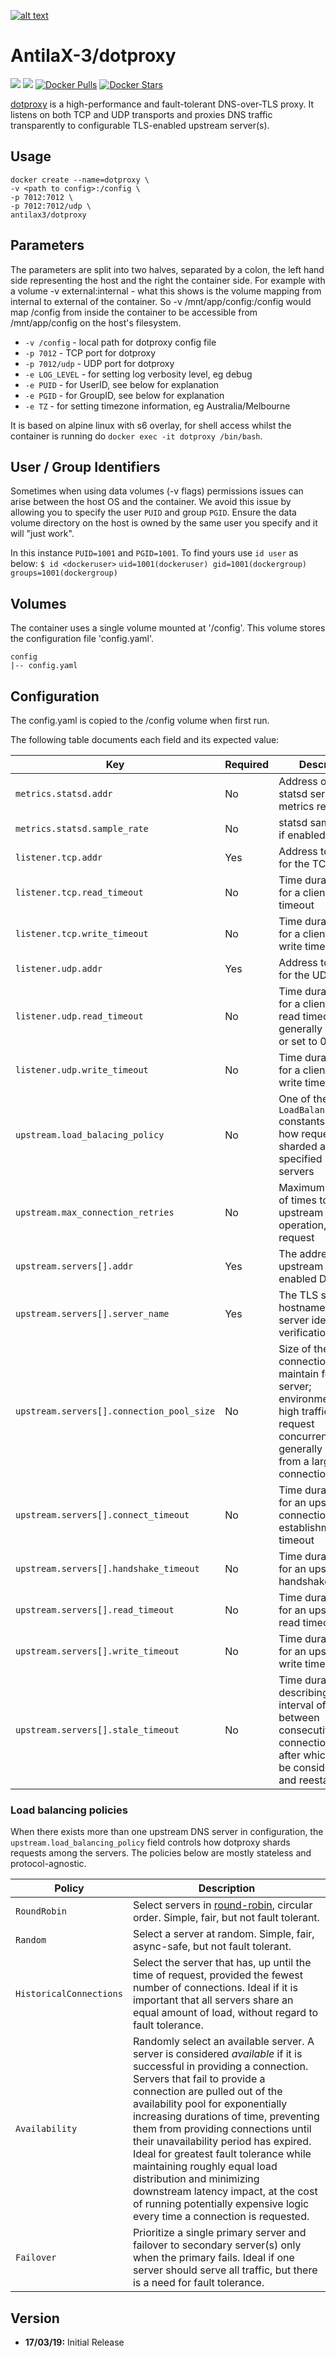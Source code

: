 [logo]: https://ci.nerv.com.au/userContent/antilax-3.png "AntilaX-3"
[![alt text][logo]](https://github.com/AntilaX-3/)

# AntilaX-3/dotproxy
[![](https://images.microbadger.com/badges/version/antilax3/dotproxy.svg)](https://microbadger.com/images/antilax3/dotproxy "Get your own version badge on microbadger.com") [![](https://images.microbadger.com/badges/image/antilax3/dotproxy.svg)](https://microbadger.com/images/antilax3/dotproxy "Get your own image badge on microbadger.com") [![Docker Pulls](https://img.shields.io/docker/pulls/antilax3/dotproxy.svg)](https://hub.docker.com/r/antilax3/dotproxy/) [![Docker Stars](https://img.shields.io/docker/stars/antilax3/dotproxy.svg)](https://hub.docker.com/r/antilax3/dotproxy/)

[dotproxy](https://github.com/LINKIWI/dotproxy) is a high-performance and fault-tolerant DNS-over-TLS proxy. It listens on both TCP and UDP transports and proxies DNS traffic transparently to configurable TLS-enabled upstream server(s). 
## Usage
```
docker create --name=dotproxy \
-v <path to config>:/config \
-p 7012:7012 \
-p 7012:7012/udp \
antilax3/dotproxy
```
## Parameters
The parameters are split into two halves, separated by a colon, the left hand side representing the host and the right the container side. For example with a volume -v external:internal - what this shows is the volume mapping from internal to external of the container. So -v /mnt/app/config:/config would map /config from inside the container to be accessible from /mnt/app/config on the host's filesystem.

- `-v /config` - local path for dotproxy config file
- `-p 7012` - TCP port for dotproxy
- `-p 7012/udp` - UDP port for dotproxy
- `-e LOG_LEVEL` - for setting log verbosity level, eg debug
- `-e PUID` - for UserID, see below for explanation
- `-e PGID` - for GroupID, see below for explanation
- `-e TZ` - for setting timezone information, eg Australia/Melbourne

It is based on alpine linux with s6 overlay, for shell access whilst the container is running do `docker exec -it dotproxy /bin/bash`.

## User / Group Identifiers
Sometimes when using data volumes (-v flags) permissions issues can arise between the host OS and the container. We avoid this issue by allowing you to specify the user `PUID` and group `PGID`. Ensure the data volume directory on the host is owned by the same user you specify and it will "just work".

In this instance `PUID=1001` and `PGID=1001`. To find yours use `id user` as below:
`$ id <dockeruser>`
    `uid=1001(dockeruser) gid=1001(dockergroup) groups=1001(dockergroup)`
    
## Volumes

The container uses a single volume mounted at '/config'. This volume stores the configuration file 'config.yaml'.

    config
    |-- config.yaml

## Configuration

The config.yaml is copied to the /config volume when first run.

The following table documents each field and its expected value:

|Key|Required|Description|
|-|-|-|
|`metrics.statsd.addr`|No|Address of the statsd server for metrics reporting|
|`metrics.statsd.sample_rate`|No|statsd sample rate, if enabled|
|`listener.tcp.addr`|Yes|Address to bind to for the TCP listener|
|`listener.tcp.read_timeout`|No|Time duration string for a client TCP read timeout|
|`listener.tcp.write_timeout`|No|Time duration string for a client TCP write timeout|
|`listener.udp.addr`|Yes|Address to bind to for the UDP listener|
|`listener.udp.read_timeout`|No|Time duration string for a client UDP read timeout; should generally be omitted or set to 0|
|`listener.udp.write_timeout`|No|Time duration string for a client UDP write timeout|
|`upstream.load_balacing_policy`|No|One of the `LoadBalancingPolicy` constants to control how requests are sharded among all specified upstream servers|
|`upstream.max_connection_retries`|No|Maximum number of times to retry an upstream I/O operation, per request|
|`upstream.servers[].addr`|Yes|The address of the upstream TLS-enabled DNS server|
|`upstream.servers[].server_name`|Yes|The TLS server hostname (used for server identity verification)|
|`upstream.servers[].connection_pool_size`|No|Size of the connection pool to maintain for this server; environments with high traffic and/or request concurrency will generally benefit from a larger connection pool|
|`upstream.servers[].connect_timeout`|No|Time duration string for an upstream TCP connection establishment timeout|
|`upstream.servers[].handshake_timeout`|No|Time duration string for an upstream TLS handshake timeout|
|`upstream.servers[].read_timeout`|No|Time duration string for an upstream TCP read timeout|
|`upstream.servers[].write_timeout`|No|Time duration string for an upstream TCP write timeout|
|`upstream.servers[].stale_timeout`|No|Time duration string describing the interval of time between consecutive open connection uses after which it should be considered stale and reestablished|

### Load balancing policies

When there exists more than one upstream DNS server in configuration, the `upstream.load_balancing_policy` field controls how dotproxy shards requests among the servers. The policies below are mostly stateless and protocol-agnostic.

|Policy|Description|
|-|-|
|`RoundRobin`|Select servers in [round-robin](https://en.wikipedia.org/wiki/Round-robin_scheduling), circular order. Simple, fair, but not fault tolerant.|
|`Random`|Select a server at random. Simple, fair, async-safe, but not fault tolerant.|
|`HistoricalConnections`|Select the server that has, up until the time of request, provided the fewest number of connections. Ideal if it is important that all servers share an equal amount of load, without regard to fault tolerance.|
|`Availability`|Randomly select an available server. A server is considered *available* if it is successful in providing a connection. Servers that fail to provide a connection are pulled out of the availability pool for exponentially increasing durations of time, preventing them from providing connections until their unavailability period has expired. Ideal for greatest fault tolerance while maintaining roughly equal load distribution and minimizing downstream latency impact, at the cost of running potentially expensive logic every time a connection is requested.|
|`Failover`|Prioritize a single primary server and failover to secondary server(s) only when the primary fails. Ideal if one server should serve all traffic, but there is a need for fault tolerance.|

## Version
- **17/03/19:** Initial Release